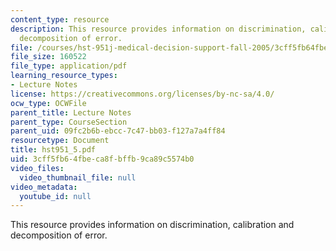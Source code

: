 ```yaml
---
content_type: resource
description: This resource provides information on discrimination, calibration and
  decomposition of error.
file: /courses/hst-951j-medical-decision-support-fall-2005/3cff5fb64fbeca8fbffb9ca89c5574b0_hst951_5.pdf
file_size: 160522
file_type: application/pdf
learning_resource_types:
- Lecture Notes
license: https://creativecommons.org/licenses/by-nc-sa/4.0/
ocw_type: OCWFile
parent_title: Lecture Notes
parent_type: CourseSection
parent_uid: 09fc2b6b-ebcc-7c47-bb03-f127a7a4ff84
resourcetype: Document
title: hst951_5.pdf
uid: 3cff5fb6-4fbe-ca8f-bffb-9ca89c5574b0
video_files:
  video_thumbnail_file: null
video_metadata:
  youtube_id: null
---
```

This resource provides information on discrimination, calibration and decomposition of error.